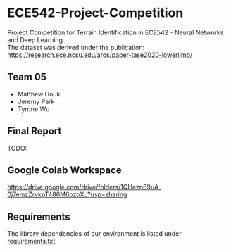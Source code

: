 # ECE542-Project-Competition
Project Competition for Terrain Identification in ECE542 - Neural Networks and Deep Learning  
The dataset was derived under the publication: https://research.ece.ncsu.edu/aros/paper-tase2020-lowerlimb/  

## Team 05
- Matthew Houk
- Jeremy Park
- Tyrone Wu

## Final Report  
TODO: 

## Google Colab Workspace  
https://drive.google.com/drive/folders/1QHezp69uA-0j7emzZrvkpT486M6ozoXL?usp=sharing

## Requirements
The library dependencies of our environment is listed under [requirements.txt](requirements.txt).
